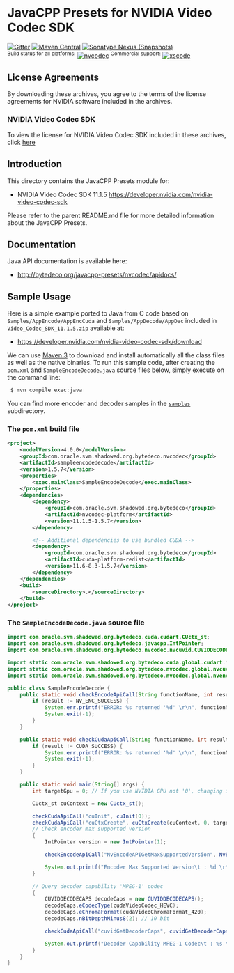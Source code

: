JavaCPP Presets for NVIDIA Video Codec SDK
==========================================

[![Gitter](https://badges.gitter.im/bytedeco/javacpp.svg)](https://gitter.im/bytedeco/javacpp) [![Maven Central](https://maven-badges.herokuapp.com/maven-central/com.oracle.svm.shadowed.org.bytedeco/nvcodec/badge.svg)](https://maven-badges.herokuapp.com/maven-central/com.oracle.svm.shadowed.org.bytedeco/nvcodec) [![Sonatype Nexus (Snapshots)](https://img.shields.io/nexus/s/https/oss.sonatype.org/com.oracle.svm.shadowed.org.bytedeco/nvcodec.svg)](http://bytedeco.org/builds/)  
<sup>Build status for all platforms:</sup> [![nvcodec](https://github.com/bytedeco/javacpp-presets/workflows/nvcodec/badge.svg)](https://github.com/bytedeco/javacpp-presets/actions?query=workflow%3Anvcodec)  <sup>Commercial support:</sup> [![xscode](https://img.shields.io/badge/Available%20on-xs%3Acode-blue?style=?style=plastic&logo=appveyor&logo=data:image/png;base64,iVBORw0KGgoAAAANSUhEUgAAAEAAAABACAMAAACdt4HsAAAAGXRFWHRTb2Z0d2FyZQBBZG9iZSBJbWFnZVJlYWR5ccllPAAAAAZQTFRF////////VXz1bAAAAAJ0Uk5T/wDltzBKAAAAlUlEQVR42uzXSwqAMAwE0Mn9L+3Ggtgkk35QwcnSJo9S+yGwM9DCooCbgn4YrJ4CIPUcQF7/XSBbx2TEz4sAZ2q1RAECBAiYBlCtvwN+KiYAlG7UDGj59MViT9hOwEqAhYCtAsUZvL6I6W8c2wcbd+LIWSCHSTeSAAECngN4xxIDSK9f4B9t377Wd7H5Nt7/Xz8eAgwAvesLRjYYPuUAAAAASUVORK5CYII=)](https://xscode.com/bytedeco/javacpp-presets)


License Agreements
------------------
By downloading these archives, you agree to the terms of the license agreements for NVIDIA software included in the archives.

### NVIDIA Video Codec SDK
To view the license for NVIDIA Video Codec SDK included in these archives, click [here](https://docs.nvidia.com/video-technologies/video-codec-sdk/license/)


Introduction
------------
This directory contains the JavaCPP Presets module for:

 * NVIDIA Video Codec SDK 11.1.5  https://developer.nvidia.com/nvidia-video-codec-sdk

Please refer to the parent README.md file for more detailed information about the JavaCPP Presets.


Documentation
-------------
Java API documentation is available here:

 * http://bytedeco.org/javacpp-presets/nvcodec/apidocs/


Sample Usage
------------
Here is a simple example ported to Java from C code based on `Samples/AppEncode/AppEncCuda` and `Samples/AppDecode/AppDec` included in `Video_Codec_SDK_11.1.5.zip` available at:

 * https://developer.nvidia.com/nvidia-video-codec-sdk/download

We can use [Maven 3](http://maven.apache.org/) to download and install automatically all the class files as well as the native binaries. To run this sample code, after creating the `pom.xml` and `SampleEncodeDecode.java` source files below, simply execute on the command line:
```bash
 $ mvn compile exec:java
```
You can find more encoder and decoder samples in the [`samples`](samples) subdirectory.

### The `pom.xml` build file
```xml
<project>
    <modelVersion>4.0.0</modelVersion>
    <groupId>com.oracle.svm.shadowed.org.bytedeco.nvcodec</groupId>
    <artifactId>sampleencodedecode</artifactId>
    <version>1.5.7</version>
    <properties>
        <exec.mainClass>SampleEncodeDecode</exec.mainClass>
    </properties>
    <dependencies>
        <dependency>
            <groupId>com.oracle.svm.shadowed.org.bytedeco</groupId>
            <artifactId>nvcodec-platform</artifactId>
            <version>11.1.5-1.5.7</version>
        </dependency>

        <!-- Additional dependencies to use bundled CUDA -->
        <dependency>
            <groupId>com.oracle.svm.shadowed.org.bytedeco</groupId>
            <artifactId>cuda-platform-redist</artifactId>
            <version>11.6-8.3-1.5.7</version>
        </dependency>
    </dependencies>
    <build>
        <sourceDirectory>.</sourceDirectory>
    </build>
</project>
```

### The `SampleEncodeDecode.java` source file
```java
import com.oracle.svm.shadowed.org.bytedeco.cuda.cudart.CUctx_st;
import com.oracle.svm.shadowed.org.bytedeco.javacpp.IntPointer;
import com.oracle.svm.shadowed.org.bytedeco.nvcodec.nvcuvid.CUVIDDECODECAPS;

import static com.oracle.svm.shadowed.org.bytedeco.cuda.global.cudart.*;
import static com.oracle.svm.shadowed.org.bytedeco.nvcodec.global.nvcuvid.*;
import static com.oracle.svm.shadowed.org.bytedeco.nvcodec.global.nvencodeapi.*;

public class SampleEncodeDecode {
    public static void checkEncodeApiCall(String functionName, int result) {
        if (result != NV_ENC_SUCCESS) {
            System.err.printf("ERROR: %s returned '%d' \r\n", functionName, result);
            System.exit(-1);
        }
    }

    public static void checkCudaApiCall(String functionName, int result) {
        if (result != CUDA_SUCCESS) {
            System.err.printf("ERROR: %s returned '%d' \r\n", functionName, result);
            System.exit(-1);
        }
    }

    public static void main(String[] args) {
        int targetGpu = 0; // If you use NVIDIA GPU not '0', changing it.

        CUctx_st cuContext = new CUctx_st();

        checkCudaApiCall("cuInit", cuInit(0));
        checkCudaApiCall("cuCtxCreate", cuCtxCreate(cuContext, 0, targetGpu));
        // Check encoder max supported version
        {
            IntPointer version = new IntPointer(1);

            checkEncodeApiCall("NvEncodeAPIGetMaxSupportedVersion", NvEncodeAPIGetMaxSupportedVersion(version));

            System.out.printf("Encoder Max Supported Version\t : %d \r\n", version.get());
        }

        // Query decoder capability 'MPEG-1' codec
        {
            CUVIDDECODECAPS decodeCaps = new CUVIDDECODECAPS();
            decodeCaps.eCodecType(cudaVideoCodec_HEVC);
            decodeCaps.eChromaFormat(cudaVideoChromaFormat_420);
            decodeCaps.nBitDepthMinus8(2); // 10 bit

            checkCudaApiCall("cuvidGetDecoderCaps", cuvidGetDecoderCaps(decodeCaps));

            System.out.printf("Decoder Capability MPEG-1 Codec\t : %s \r\n", (decodeCaps.bIsSupported() != 0));
        }
    }
}
```
